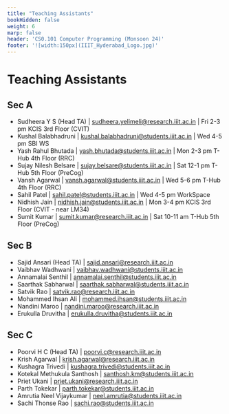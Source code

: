 ```yaml
---
title: "Teaching Assistants"
bookHidden: false
weight: 6
marp: false
header: 'CS0.101 Computer Programming (Monsoon 24)'
footer: '![width:150px](IIIT_Hyderabad_Logo.jpg)'
---
```

# Teaching Assistants

## Sec A

- Sudheera Y S (Head TA) | sudheera.yelimeli@research.iiit.ac.in | Fri 2-3 pm KCIS 3rd Floor (CVIT)
- Kushal Balabhadruni | kushal.balabhadruni@students.iiit.ac.in | Wed 4-5 pm SBI WS
- Yash Rahul Bhutada | yash.bhutada@students.iiit.ac.in | Mon 2-3 pm T-Hub 4th Floor (RRC)
- Sujay Nilesh Belsare | sujay.belsare@students.iiit.ac.in | Sat 12-1 pm T-Hub 5th Floor (PreCog)
- Vansh Agarwal | vansh.agarwal@students.iiit.ac.in | Wed 5-6 pm T-Hub 4th Floor (RRC)
- Sahil Patel | sahil.patel@students.iiit.ac.in | Wed 4-5 pm WorkSpace
- Nidhish Jain | nidhish.jain@students.iiit.ac.in | Mon 3-4 pm KCIS 3rd Floor (CVIT - near LM34)
- Sumit Kumar | sumit.kumar@research.iiit.ac.in | Sat 10-11 am T-Hub 5th Floor (PreCog)

## Sec B

- Sajid Ansari (Head TA) | sajid.ansari@research.iiit.ac.in
- Vaibhav Wadhwani | vaibhav.wadhwani@students.iiit.ac.in
- Annamalai Senthil | annamalai.senthil@students.iiit.ac.in
- Saarthak Sabharwal | saarthak.sabharwal@students.iiit.ac.in
- Satvik Rao | satvik.rao@research.iiit.ac.in
- Mohammed Ihsan Ali | mohammed.ihsan@students.iiit.ac.in
- Nandini Maroo | nandini.maroo@research.iiit.ac.in
- Erukulla Druvitha | erukulla.druvitha@students.iiit.ac.in

## Sec C
- Poorvi H C (Head TA) | poorvi.c@research.iiit.ac.in
- Krish Agarwal | krish.agarwal@research.iiit.ac.in
- Kushagra Trivedi | kushagra.trivedi@students.iiit.ac.in
- Kotekal Methukula Santhosh | santhosh.km@students.iiit.ac.in
- Priet Ukani  | priet.ukani@research.iiit.ac.in
- Parth Tokekar | parth.tokekar@students.iiit.ac.in
- Amrutia Neel Vijaykumar | neel.amrutia@students.iiit.ac.in
- Sachi Thonse Rao | sachi.rao@students.iiit.ac.in